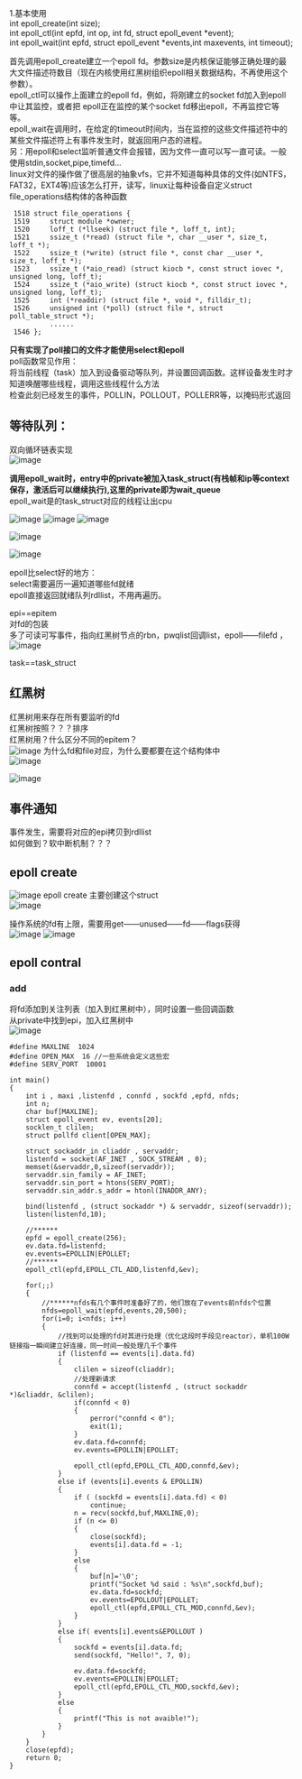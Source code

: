 1.基本使用  
          int epoll_create(int size);  
          int epoll_ctl(int epfd, int op, int fd, struct epoll_event *event);  
          int epoll_wait(int epfd, struct epoll_event *events,int maxevents, int timeout);   
          
首先调用epoll_create建立一个epoll fd。参数size是内核保证能够正确处理的最大文件描述符数目（现在内核使用红黑树组织epoll相关数据结构，不再使用这个参数）。    
epoll_ctl可以操作上面建立的epoll fd，例如，将刚建立的socket fd加入到epoll中让其监控，或者把 epoll正在监控的某个socket fd移出epoll，不再监控它等等。    
epoll_wait在调用时，在给定的timeout时间内，当在监控的这些文件描述符中的某些文件描述符上有事件发生时，就返回用户态的进程。    
另：用epoll和select监听普通文件会报错，因为文件一直可以写一直可读。一般使用stdin,socket,pipe,timefd...  
linux对文件的操作做了很高层的抽象vfs，它并不知道每种具体的文件(如NTFS，FAT32，EXT4等)应该怎么打开，读写，linux让每种设备自定义struct   file_operations结构体的各种函数    

     1518 struct file_operations {
     1519     struct module *owner;
     1520     loff_t (*llseek) (struct file *, loff_t, int);
     1521     ssize_t (*read) (struct file *, char __user *, size_t, loff_t *);
     1522     ssize_t (*write) (struct file *, const char __user *, size_t, loff_t *);
     1523     ssize_t (*aio_read) (struct kiocb *, const struct iovec *, unsigned long, loff_t);
     1524     ssize_t (*aio_write) (struct kiocb *, const struct iovec *, unsigned long, loff_t);
     1525     int (*readdir) (struct file *, void *, filldir_t);
     1526     unsigned int (*poll) (struct file *, struct poll_table_struct *);
              ......
     1546 };
     
     
  **只有实现了poll接口的文件才能使用select和epoll**   
poll函数常见作用：    
将当前线程（task）加入到设备驱动等队列，并设置回调函数。这样设备发生时才知道唤醒哪些线程，调用这些线程什么方法    
检查此刻已经发生的事件，POLLIN，POLLOUT，POLLERR等，以掩码形式返回    


## 等待队列： ##  
双向循环链表实现    
![image](https://user-images.githubusercontent.com/20179983/133466420-96850c9d-2b48-422a-b0e0-b4cf03908917.png)

**调用epoll_wait时，entry中的private被加入task_struct(有栈帧和ip等context保存，激活后可以继续执行),这里的private即为wait_queue**   
epoll_wait是的task_struct对应的线程让出cpu  


![image](https://user-images.githubusercontent.com/20179983/133628530-6ccb49be-09ba-4fa4-a3cc-828e85c2e147.png)
![image](https://user-images.githubusercontent.com/20179983/133628584-fae0fbe3-750b-4659-9adb-9ad69c638fb0.png)
![image](https://user-images.githubusercontent.com/20179983/133628660-a563c472-5824-4fe3-a6e3-7ee8eff17f32.png)



![image](https://user-images.githubusercontent.com/20179983/133630625-19628b00-ce34-47c9-9076-70b2e2c43915.png)

![image](https://user-images.githubusercontent.com/20179983/133631490-4e4fd00a-23db-43f1-adc5-0ce715c157e6.png)

epoll比select好的地方：  
select需要遍历一遍知道哪些fd就绪  
epoll直接返回就绪队列rdllist，不用再遍历。  

epi==epitem  
对fd的包装  
多了可读可写事件，指向红黑树节点的rbn，pwqlist回调list，epoll——filefd  ，
![image](https://user-images.githubusercontent.com/20179983/133644058-6e117489-eefa-420a-97c5-230e688dab21.png)

task==task_struct  

## 红黑树 ##  
红黑树用来存在所有要监听的fd  
红黑树按照？？？排序  
红黑树用？什么区分不同的epitem？    
![image](https://user-images.githubusercontent.com/20179983/133644695-f886542d-dc87-454f-92c7-5bed2cdae980.png)
为什么fd和file对应，为什么要都要在这个结构体中  
![image](https://user-images.githubusercontent.com/20179983/133644931-9e16fc5f-c862-4ca5-87c8-8b0fff14bdcd.png)

![image](https://user-images.githubusercontent.com/20179983/133643920-a2ce09e1-37c8-44cc-a1f6-096a939fc383.png)



## 事件通知 ##  
事件发生，需要将对应的epi拷贝到rdllist   
如何做到？软中断机制？？？

## epoll create ##  
![image](https://user-images.githubusercontent.com/20179983/133642435-775679a2-2e46-4fe9-9083-7f025827a660.png)
epoll create 主要创建这个struct  
![image](https://user-images.githubusercontent.com/20179983/133642515-51bb18f1-f695-46f6-aacb-53ae4529816d.png)

操作系统的fd有上限，需要用get——unused——fd——flags获得  
![image](https://user-images.githubusercontent.com/20179983/133642713-14cbd468-bd19-4338-a1b4-f7637ec761ea.png)
![image](https://user-images.githubusercontent.com/20179983/133643209-91d02e72-bdba-4e0e-8606-898e53bbd8cd.png)
## epoll contral ## 
### add ###     
将fd添加到关注列表（加入到红黑树中），同时设置一些回调函数  
从private中找到epi，加入红黑树中  
![image](https://user-images.githubusercontent.com/20179983/133643250-3e2631d9-35d9-4f94-b129-472a0dd75db3.png)

  
  
    #define MAXLINE  1024
    #define OPEN_MAX  16 //一些系统会定义这些宏
    #define SERV_PORT  10001

    int main()
    {
        int i , maxi ,listenfd , connfd , sockfd ,epfd, nfds;
        int n;
        char buf[MAXLINE];
        struct epoll_event ev, events[20];  
        socklen_t clilen;
        struct pollfd client[OPEN_MAX];

        struct sockaddr_in cliaddr , servaddr;
        listenfd = socket(AF_INET , SOCK_STREAM , 0);
        memset(&servaddr,0,sizeof(servaddr));
        servaddr.sin_family = AF_INET;
        servaddr.sin_port = htons(SERV_PORT);
        servaddr.sin_addr.s_addr = htonl(INADDR_ANY);

        bind(listenfd , (struct sockaddr *) & servaddr, sizeof(servaddr));
        listen(listenfd,10);
        
        //******
        epfd = epoll_create(256);
        ev.data.fd=listenfd; 
        ev.events=EPOLLIN|EPOLLET;
        //******
        epoll_ctl(epfd,EPOLL_CTL_ADD,listenfd,&ev);

        for(;;)
        {
            //******nfds有几个事件时准备好了的，他们放在了events前nfds个位置  
            nfds=epoll_wait(epfd,events,20,500); 
            for(i=0; i<nfds; i++)
            {
                //找到可以处理的fd对其进行处理（优化这段时手段见reactor），单机100W链接指一瞬间建立好连接，同一时间一般处理几千个事件
                if (listenfd == events[i].data.fd)
                {
                    clilen = sizeof(cliaddr);
                    //处理新请求
                    connfd = accept(listenfd , (struct sockaddr *)&cliaddr, &clilen);
                    if(connfd < 0)  
                    {  
                        perror("connfd < 0");  
                        exit(1);  
                    }
                    ev.data.fd=connfd; 
                    ev.events=EPOLLIN|EPOLLET;
                    
                    epoll_ctl(epfd,EPOLL_CTL_ADD,connfd,&ev);                
                }
                else if (events[i].events & EPOLLIN)
                {
                    if ( (sockfd = events[i].data.fd) < 0)  
                        continue;  
                    n = recv(sockfd,buf,MAXLINE,0);
                    if (n <= 0)   
                    {    
                        close(sockfd);  
                        events[i].data.fd = -1;  
                    }
                    else
                    {
                        buf[n]='\0';
                        printf("Socket %d said : %s\n",sockfd,buf);
                        ev.data.fd=sockfd; 
                        ev.events=EPOLLOUT|EPOLLET;
                        epoll_ctl(epfd,EPOLL_CTL_MOD,connfd,&ev);
                    }
                }
                else if( events[i].events&EPOLLOUT )
                {
                    sockfd = events[i].data.fd;  
                    send(sockfd, "Hello!", 7, 0);  

                    ev.data.fd=sockfd;  
                    ev.events=EPOLLIN|EPOLLET;  
                    epoll_ctl(epfd,EPOLL_CTL_MOD,sockfd,&ev); 
                }
                else 
                {
                    printf("This is not avaible!");
                }
            }
        }
        close(epfd);  
        return 0;
    }
